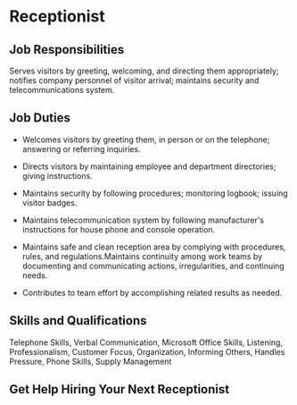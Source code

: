 # Receptionist

## Job Responsibilities

Serves visitors by greeting, welcoming, and directing them appropriately; notifies company personnel of visitor arrival; maintains security and telecommunications system.

## Job Duties

* Welcomes visitors by greeting them, in person or on the telephone; answering or referring inquiries.

* Directs visitors by maintaining employee and department directories; giving instructions.

* Maintains security by following procedures; monitoring logbook; issuing visitor badges.

* Maintains telecommunication system by following manufacturer&apos;s instructions for house phone and console operation.

* Maintains safe and clean reception area by complying with procedures, rules, and regulations.Maintains continuity among work teams by documenting and communicating actions, irregularities, and continuing needs.

* Contributes to team effort by accomplishing related results as needed.

## Skills and Qualifications

Telephone Skills, Verbal Communication, Microsoft Office Skills, Listening, Professionalism, Customer Focus, Organization, Informing Others, Handles Pressure, Phone Skills, Supply Management

## Get Help Hiring Your Next Receptionist

